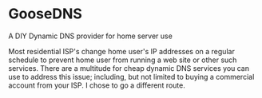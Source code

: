 # GooseDNS
A DIY Dynamic DNS provider for home server use

Most residential ISP's change home user's IP addresses on a regular schedule to prevent home user from running a web site or other such services. There are a multitude for cheap dynamic DNS services you can use to address this issue; including, but not limited to buying a commercial account from your ISP. I chose to go a different route.